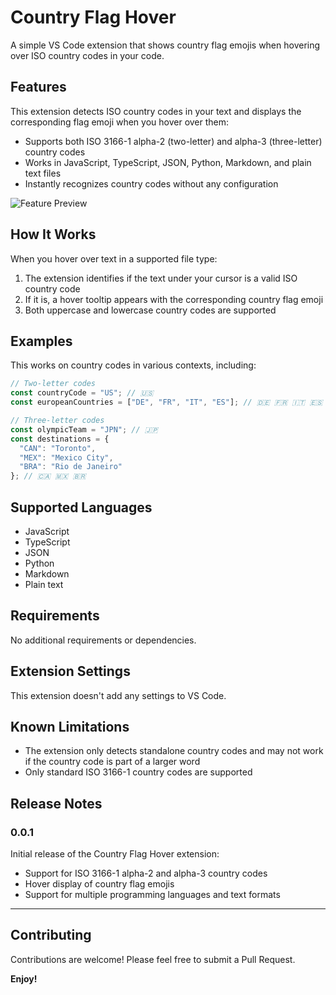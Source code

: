 # Country Flag Hover

A simple VS Code extension that shows country flag emojis when hovering over ISO country codes in your code.

## Features

This extension detects ISO country codes in your text and displays the corresponding flag emoji when you hover over them:

- Supports both ISO 3166-1 alpha-2 (two-letter) and alpha-3 (three-letter) country codes
- Works in JavaScript, TypeScript, JSON, Python, Markdown, and plain text files
- Instantly recognizes country codes without any configuration

![Feature Preview](./images/preview.png)

## How It Works

When you hover over text in a supported file type:

1. The extension identifies if the text under your cursor is a valid ISO country code
2. If it is, a hover tooltip appears with the corresponding country flag emoji
3. Both uppercase and lowercase country codes are supported

## Examples

This works on country codes in various contexts, including:

```javascript
// Two-letter codes
const countryCode = "US"; // 🇺🇸
const europeanCountries = ["DE", "FR", "IT", "ES"]; // 🇩🇪 🇫🇷 🇮🇹 🇪🇸

// Three-letter codes
const olympicTeam = "JPN"; // 🇯🇵
const destinations = {
  "CAN": "Toronto",
  "MEX": "Mexico City",
  "BRA": "Rio de Janeiro"
}; // 🇨🇦 🇲🇽 🇧🇷
```

## Supported Languages

- JavaScript
- TypeScript
- JSON
- Python
- Markdown
- Plain text

## Requirements

No additional requirements or dependencies.

## Extension Settings

This extension doesn't add any settings to VS Code.

## Known Limitations

- The extension only detects standalone country codes and may not work if the country code is part of a larger word
- Only standard ISO 3166-1 country codes are supported

## Release Notes

### 0.0.1

Initial release of the Country Flag Hover extension:

- Support for ISO 3166-1 alpha-2 and alpha-3 country codes
- Hover display of country flag emojis
- Support for multiple programming languages and text formats

---

## Contributing

Contributions are welcome! Please feel free to submit a Pull Request.

**Enjoy!**
